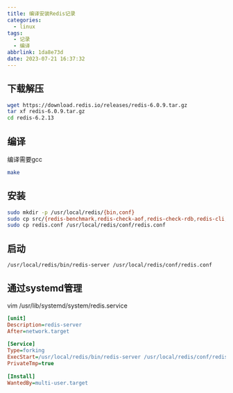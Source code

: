 ```yaml
---
title: 编译安装Redis记录
categories:
  - linux
tags:
  - 记录
  - 编译
abbrlink: 1da8e73d
date: 2023-07-21 16:37:32
---
```


## 下载解压

```bash
wget https://download.redis.io/releases/redis-6.0.9.tar.gz
tar xf redis-6.0.9.tar.gz
cd redis-6.2.13
```

## 编译

编译需要gcc

```bash
make
```

## 安装

```bash
sudo mkdir -p /usr/local/redis/{bin,conf}
sudo cp src/{redis-benchmark,redis-check-aof,redis-check-rdb,redis-cli,redis-server} /usr/local/redis/bin/
sudo cp redis.conf /usr/local/redis/conf/redis.conf
```

## 启动

```bash
/usr/local/redis/bin/redis-server /usr/local/redis/conf/redis.conf
```

## 通过systemd管理

vim /usr/lib/systemd/system/redis.service

```ini
[unit]
Description=redis-server
After=network.target
 
[Service]
Type=forking
ExecStart=/usr/local/redis/bin/redis-server /usr/local/redis/conf/redis.conf
PrivateTmp=true
 
[Install]
WantedBy=multi-user.target
```